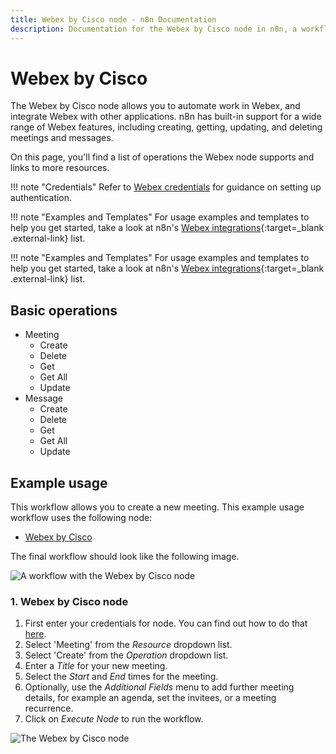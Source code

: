 ```yaml
---
title: Webex by Cisco node - n8n Documentation
description: Documentation for the Webex by Cisco node in n8n, a workflow automation platform. Includes details of operations and configuration, and links to examples and credentials information.
---
```


# Webex by Cisco

The Webex by Cisco node allows you to automate work in Webex, and integrate Webex with other applications. n8n has built-in support for a wide range of Webex features, including creating, getting, updating, and deleting meetings and messages.

On this page, you'll find a list of operations the Webex node supports and links to more resources.

!!! note "Credentials"
    Refer to [Webex credentials](/integrations/builtin/credentials/ciscowebex/) for guidance on setting up authentication. 

!!! note "Examples and Templates"
    For usage examples and templates to help you get started, take a look at n8n's [Webex integrations](https://n8n.io/integrations/webex-by-cisco/){:target=_blank .external-link} list.


!!! note "Examples and Templates"
  For usage examples and templates to help you get started, take a look at n8n's [Webex integrations](https://n8n.io/integrations/webex-by-cisco/){:target=_blank .external-link} list.

## Basic operations

* Meeting
    * Create
    * Delete
    * Get
    * Get All
    * Update
* Message
    * Create
    * Delete
    * Get
    * Get All
    * Update

## Example usage

This workflow allows you to create a new meeting. This example usage workflow uses the following node:

- [Webex by Cisco]()

The final workflow should look like the following image.

![A workflow with the Webex by Cisco node](/_images/integrations/builtin/app-nodes/ciscowebex/workflow.png)

### 1. Webex by Cisco node

1. First enter your credentials for node. You can find out how to do that [here](/integrations/builtin/credentials/ciscowebex/).
2. Select 'Meeting' from the *Resource* dropdown list.
3. Select 'Create' from the *Operation* dropdown list.
4. Enter a *Title* for your new meeting.
5. Select the *Start* and *End* times for the meeting.
6. Optionally, use the *Additional Fields* menu to add further meeting details, for example an agenda, set the invitees, or a meeting recurrence.
7. Click on *Execute Node* to run the workflow.

![The Webex by Cisco node](/_images/integrations/builtin/app-nodes/ciscowebex/webex_node.png)

